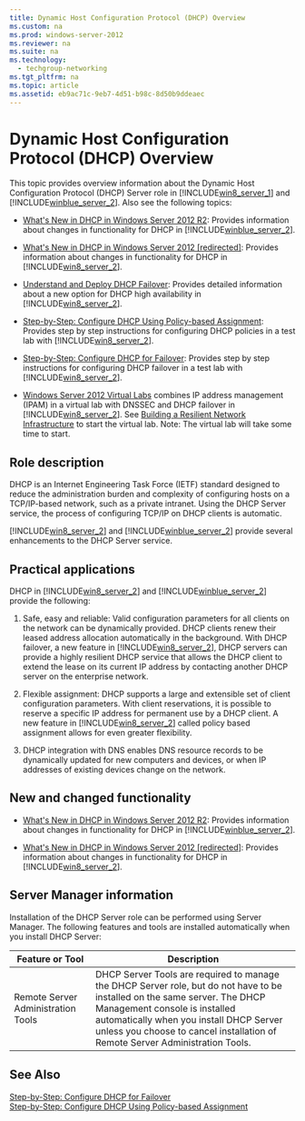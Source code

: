 ```yaml
---
title: Dynamic Host Configuration Protocol (DHCP) Overview
ms.custom: na
ms.prod: windows-server-2012
ms.reviewer: na
ms.suite: na
ms.technology: 
  - techgroup-networking
ms.tgt_pltfrm: na
ms.topic: article
ms.assetid: eb9ac71c-9eb7-4d51-b98c-8d50b9ddeaec
---
```

# Dynamic Host Configuration Protocol (DHCP) Overview
This topic provides overview information about the Dynamic Host Configuration Protocol \(DHCP\) Server role in [!INCLUDE[win8_server_1](../Token/win8_server_1_md.md)] and [!INCLUDE[winblue_server_2](../Token/winblue_server_2_md.md)]. Also see the following topics:  
  
-   [What's New in DHCP in Windows Server 2012 R2](assetId:///e8f2eac3-07b2-4241-b41c-2c6bca35d360): Provides information about changes in functionality for DHCP in [!INCLUDE[winblue_server_2](../Token/winblue_server_2_md.md)].  
  
-   [What's New in DHCP in Windows Server 2012 \[redirected\]](assetId:///f82f8081-235d-4c5a-b47b-8009e705c5fd): Provides information about changes in functionality for DHCP in [!INCLUDE[win8_server_2](../Token/win8_server_2_md.md)].  
  
-   [Understand and Deploy DHCP Failover](../Topic/Understand-and-Deploy-DHCP-Failover.md): Provides detailed information about a new option for DHCP high availability in [!INCLUDE[win8_server_2](../Token/win8_server_2_md.md)].  
  
-   [Step-by-Step: Configure DHCP Using Policy-based Assignment](../Topic/Step-by-Step--Configure-DHCP-Using-Policy-based-Assignment.md): Provides step by step instructions for configuring DHCP policies in a test lab with [!INCLUDE[win8_server_2](../Token/win8_server_2_md.md)].  
  
-   [Step-by-Step: Configure DHCP for Failover](../Topic/Step-by-Step--Configure-DHCP-for-Failover.md): Provides step by step instructions for configuring DHCP failover in a test lab with [!INCLUDE[win8_server_2](../Token/win8_server_2_md.md)].  
  
-   [Windows Server 2012 Virtual Labs](http://technet.microsoft.com/windowsserver/hh968267.aspx) combines IP address management \(IPAM\) in a virtual lab with DNSSEC and DHCP failover in [!INCLUDE[win8_server_2](../Token/win8_server_2_md.md)]. See [Building a Resilient Network Infrastructure](http://go.microsoft.com/fwlink/p/?LinkID=317748) to start the virtual lab. Note: The virtual lab will take some time to start.  
  
## <a name="BKMK_1"></a>Role description  
DHCP is an Internet Engineering Task Force \(IETF\) standard designed to reduce the administration burden and complexity of configuring hosts on a TCP\/IP\-based network, such as a private intranet. Using the DHCP Server service, the process of configuring TCP\/IP on DHCP clients is automatic.  
  
[!INCLUDE[win8_server_2](../Token/win8_server_2_md.md)] and [!INCLUDE[winblue_server_2](../Token/winblue_server_2_md.md)] provide several enhancements to the DHCP Server service.  
  
## Practical applications  
DHCP in [!INCLUDE[win8_server_2](../Token/win8_server_2_md.md)] and [!INCLUDE[winblue_server_2](../Token/winblue_server_2_md.md)] provide the following:  
  
1.  Safe, easy and reliable: Valid configuration parameters for all clients on the network can be dynamically provided. DHCP clients renew their leased address allocation automatically in the background. With DHCP failover, a new feature in [!INCLUDE[win8_server_2](../Token/win8_server_2_md.md)], DHCP servers can provide a highly resilient DHCP service that allows the DHCP client to extend the lease on its current IP address by contacting another DHCP server on the enterprise network.  
  
2.  Flexible assignment: DHCP supports a large and extensible set of client configuration parameters. With client reservations, it is possible to reserve a specific IP address for permanent use by a DHCP client. A new feature in [!INCLUDE[win8_server_2](../Token/win8_server_2_md.md)] called policy based assignment allows for even greater flexibility.  
  
3.  DHCP integration with DNS enables DNS resource records to be dynamically updated for new computers and devices, or when IP addresses of existing devices change on the network.  
  
## <a name="BKMK_NEW"></a>New and changed functionality  
  
-   [What's New in DHCP in Windows Server 2012 R2](assetId:///e8f2eac3-07b2-4241-b41c-2c6bca35d360): Provides information about changes in functionality for DHCP in [!INCLUDE[winblue_server_2](../Token/winblue_server_2_md.md)].  
  
-   [What's New in DHCP in Windows Server 2012 \[redirected\]](assetId:///f82f8081-235d-4c5a-b47b-8009e705c5fd): Provides information about changes in functionality for DHCP in [!INCLUDE[win8_server_2](../Token/win8_server_2_md.md)].  
  
## <a name="BKMK_INSTALL"></a>Server Manager information  
Installation of the DHCP Server role can be performed using Server Manager. The following features and tools are installed automatically when you install DHCP Server:  
  
|Feature or Tool|Description|  
|-------------------|---------------|  
|Remote Server Administration Tools|DHCP Server Tools are required to manage the DHCP Server role, but do not have to be installed on the same server. The DHCP Management console is installed automatically when you install DHCP Server unless you choose to cancel installation of Remote Server Administration Tools.|  
  
## See Also  
[Step-by-Step: Configure DHCP for Failover](../Topic/Step-by-Step--Configure-DHCP-for-Failover.md)  
[Step-by-Step: Configure DHCP Using Policy-based Assignment](../Topic/Step-by-Step--Configure-DHCP-Using-Policy-based-Assignment.md)  
  
